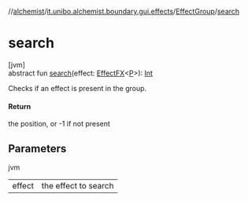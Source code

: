 //[alchemist](../../../index.md)/[it.unibo.alchemist.boundary.gui.effects](../index.md)/[EffectGroup](index.md)/[search](search.md)

# search

[jvm]\
abstract fun [search](search.md)(effect: [EffectFX](../-effect-f-x/index.md)<[P](../../it.unibo.alchemist.boundary.interfaces/-draw-command/index.md)>): [Int](https://kotlinlang.org/api/latest/jvm/stdlib/kotlin/-int/index.html)

Checks if an effect is present in the group.

#### Return

the position, or -1 if not present

## Parameters

jvm

| | |
|---|---|
| effect | the effect to search |
